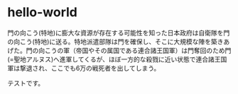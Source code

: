 # hello-world
門の向こう(特地)に膨大な資源が存在する可能性を知った日本政府は自衛隊を門の向こう(特地)に送る。特地派遣部隊は門を確保し、そこに大規模な陣を築きあげた。門の向こうの軍（帝国やその属国である連合諸王国軍）は門奪回のため門(=聖地アルヌス)へ進軍してくるが、ほぼ一方的な殺戮に近い状態で連合諸王国軍は撃退され、ここでも6万の戦死者を出してしまう。

テストです。

